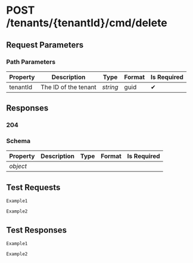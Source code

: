 # **POST**   /tenants/{tenantId}/cmd/delete

## __Request Parameters__

### Path Parameters

| Property       | Description | Type     | Format | Is Required |
|----------------|-------------|----------|--------|-------------|
| tenantId       | The ID of the tenant    | _string_ | guid   | ✔           |

## __Responses__

### __204__

### Schema

| Property | Description | Type | Format | Is Required |
|----------|-------------|------|--------|-------------|
| _object_       |       |  |      |           |

## __Test Requests__

```cURL tab= 
Example1
```

```C# tab=
Example2
```

## __Test Responses__

```cURL tab= 
Example1
```

```C# tab=
Example2
```
